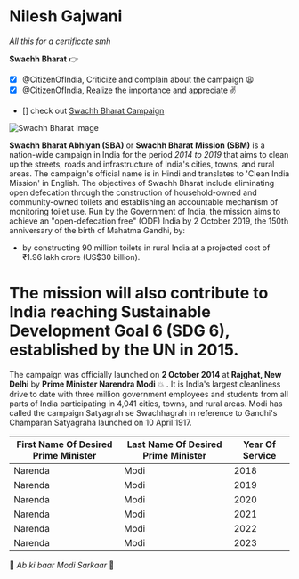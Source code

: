 # Nilesh Gajwani

*All this for a certificate smh*

**Swachh Bharat**
:point_right:
- [x] @CitizenOfIndia, Criticize and complain about the campaign :weary:
- [x] @CitizenOfIndia, Realize the importance and appreciate :v:
- [] check out [Swachh Bharat Campaign](http://http://swachhbharatmission.gov.in/sbmcms/index.htm)

![Swachh Bharat Image](https://image.slidesharecdn.com/presentation1swachbharat-150422211739-conversion-gate01/95/swach-bharat-abhiyan-1-638.jpg?cb=1429737550)

**Swachh Bharat Abhiyan (SBA)** or **Swachh Bharat Mission (SBM)** is a nation-wide campaign in India for the period *2014 to 2019* that aims to clean up the streets, roads and infrastructure of India's cities, towns, and rural areas. The campaign's official name is in Hindi and translates to 'Clean India Mission' in English. The objectives of Swachh Bharat include eliminating open defecation through the construction of household-owned and community-owned toilets and establishing an accountable mechanism of monitoring toilet use. Run by the Government of India, the mission aims to achieve an "open-defecation free" (ODF) India by 2 October 2019, the 150th anniversary of the birth of Mahatma Gandhi, by:
* by constructing 90 million toilets in rural India at a projected cost of ₹1.96 lakh crore (US$30 billion).
# The mission will also contribute to India reaching Sustainable Development Goal 6 (SDG 6), established by the UN in 2015.

The campaign was officially launched on **2 October 2014** at **Rajghat, New Delhi** by **Prime Minister Narendra Modi** :boom: . It is India's largest cleanliness drive to date with three million government employees and students from all parts of India participating in 4,041 cities, towns, and rural areas. Modi has called the campaign Satyagrah se Swachhagrah in reference to Gandhi's Champaran Satyagraha launched on 10 April 1917.

First Name Of Desired Prime Minister|Last Name Of Desired Prime Minister|Year Of Service
---------------------|--------------------|---------------
Narenda|Modi|2018
Narenda|Modi|2019
Narenda|Modi|2020
Narenda|Modi|2021
Narenda|Modi|2022
Narenda|Modi|2023

:heartbeat: *Ab ki baar Modi Sarkaar* :heartbeat:
